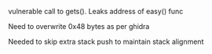 vulnerable call to gets(). Leaks address of easy() func

Need to overwrite 0x48 bytes as per ghidra

Needed to skip extra stack push to maintain stack alignment